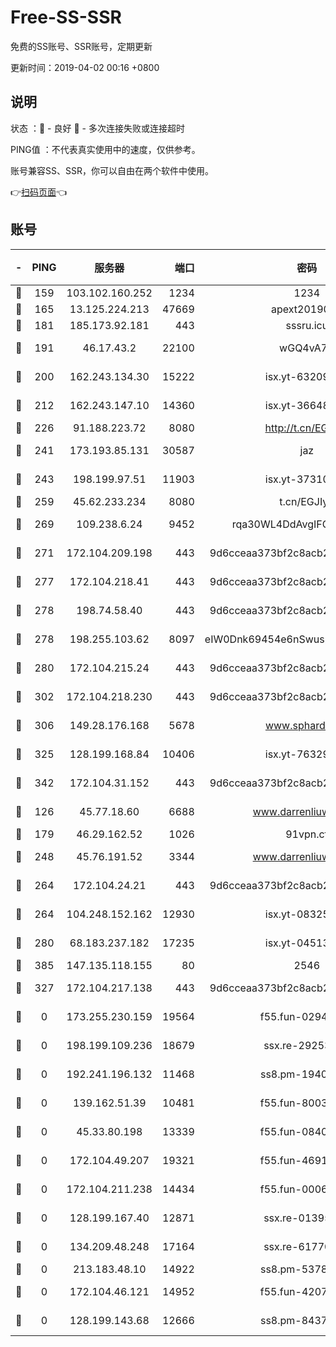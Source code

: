 # Free-SS-SSR

免费的SS账号、SSR账号，定期更新

更新时间：2019-04-02 00:16 +0800

## 说明

状态     ：🙂 - 良好 🙁 - 多次连接失败或连接超时

PING值   ：不代表真实使用中的速度，仅供参考。

账号兼容SS、SSR，你可以自由在两个软件中使用。

👉[扫码页面](https://liesauer.github.io/Free-SS-SSR/)👈

## 账号

|-|PING|服务器|端口|密码|加密方式|区域|
|:----:|:----:|:-----:|-----:|:----:|:----:|:----:|
|🙂|159|103.102.160.252|1234|1234|rc4-md5|JP|
|🙂|165|13.125.224.213|47669|apext2019001|chacha20|KR|
|🙂|181|185.173.92.181|443|sssru.icu|rc4-md5|RU|
|🙂|191|46.17.43.2|22100|wGQ4vA7D|aes-256-gcm|RU|
|🙂|200|162.243.134.30|15222|isx.yt-63209256|aes-256-cfb|US|
|🙂|212|162.243.147.10|14360|isx.yt-36648150|aes-256-cfb|US|
|🙂|226|91.188.223.72|8080|http://t.cn/EGJIyrl|rc4-md5|RU|
|🙂|241|173.193.85.131|30587|jaz|aes-256-cfb|US|
|🙂|243|198.199.97.51|11903|isx.yt-37310797|aes-256-cfb|US|
|🙂|259|45.62.233.234|8080|t.cn/EGJIyrl|rc4-md5|CA|
|🙂|269|109.238.6.24|9452|rqa30WL4DdAvgIFG6Fs3znzTa|aes-256-cfb|FR|
|🙂|271|172.104.209.198|443|9d6cceaa373bf2c8acb22e60b6a58be6|aes-256-cfb|US|
|🙂|277|172.104.218.41|443|9d6cceaa373bf2c8acb22e60b6a58be6|aes-256-cfb|US|
|🙂|278|198.74.58.40|443|9d6cceaa373bf2c8acb22e60b6a58be6|aes-256-cfb|US|
|🙂|278|198.255.103.62|8097|eIW0Dnk69454e6nSwuspv9DmS201tQ0D|aes-256-cfb|US|
|🙂|280|172.104.215.24|443|9d6cceaa373bf2c8acb22e60b6a58be6|aes-256-cfb|US|
|🙂|302|172.104.218.230|443|9d6cceaa373bf2c8acb22e60b6a58be6|aes-256-cfb|US|
|🙂|306|149.28.176.168|5678|www.sphard.com|aes-256-cfb|SG|
|🙂|325|128.199.168.84|10406|isx.yt-76329980|aes-256-cfb|SG|
|🙂|342|172.104.31.152|443|9d6cceaa373bf2c8acb22e60b6a58be6|aes-256-cfb|US|
|🙂|126|45.77.18.60|6688|www.darrenliuwei.com|aes-256-cfb|JP|
|🙂|179|46.29.162.52|1026|91vpn.cf|rc4-md5|RU|
|🙂|248|45.76.191.52|3344|www.darrenliuwei.com|aes-256-cfb|AU|
|🙂|264|172.104.24.21|443|9d6cceaa373bf2c8acb22e60b6a58be6|aes-256-cfb|US|
|🙂|264|104.248.152.162|12930|isx.yt-08325106|aes-256-cfb|SG|
|🙂|280|68.183.237.182|17235|isx.yt-04513721|aes-256-cfb|SG|
|🙂|385|147.135.118.155|80|2546|chacha20|US|
|🙁|327|172.104.217.138|443|9d6cceaa373bf2c8acb22e60b6a58be6|aes-256-cfb|US|
|🙁|0|173.255.230.159|19564|f55.fun-02945742|aes-256-cfb|US|
|🙁|0|198.199.109.236|18679|ssx.re-29253059|aes-256-cfb|US|
|🙁|0|192.241.196.132|11468|ss8.pm-19408003|aes-256-cfb|US|
|🙁|0|139.162.51.39|10481|f55.fun-80039996|aes-256-cfb|SG|
|🙁|0|45.33.80.198|13339|f55.fun-08407406|aes-256-cfb|US|
|🙁|0|172.104.49.207|19321|f55.fun-46918016|aes-256-cfb|SG|
|🙁|0|172.104.211.238|14434|f55.fun-00068712|aes-256-cfb|US|
|🙁|0|128.199.167.40|12871|ssx.re-01395180|aes-256-cfb|SG|
|🙁|0|134.209.48.248|17164|ssx.re-61770990|aes-256-cfb|US|
|🙁|0|213.183.48.10|14922|ss8.pm-53780440|rc4-md5|RU|
|🙁|0|172.104.46.121|14952|f55.fun-42074925|aes-256-cfb|SG|
|🙁|0|128.199.143.68|12666|ss8.pm-84377090|aes-256-cfb|SG|
